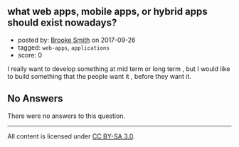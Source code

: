 ## what web apps, mobile apps, or hybrid apps should exist nowadays?

- posted by: [Brooke Smith](https://stackexchange.com/users/7972201/brooke-smith) on 2017-09-26
- tagged: `web-apps`, `applications`
- score: 0

I really want to develop something at mid term or long term , but I would like to build something that the people want it , before they want it.


## No Answers

There were no answers to this question.


---

All content is licensed under [CC BY-SA 3.0](https://creativecommons.org/licenses/by-sa/3.0/).
